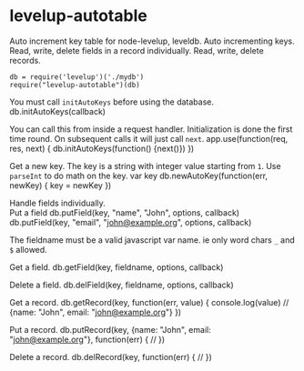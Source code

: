 levelup-autotable
=================

Auto increment key table for node-levelup, leveldb.
Auto incrementing keys.
Read, write, delete fields in a record individually.
Read, write, delete records.

    db = require('levelup')('./mydb')
    require("levelup-autotable")(db)

You must call `initAutoKeys` before using the database.
    db.initAutoKeys(callback)

You can call this from inside a request handler. Initialization is done the first time round. On subsequent calls it will just call `next`.
    app.use(function(req, res, next) {
        db.initAutoKeys(function() {next()})
    })

Get a new key. The key is a string with integer value starting from `1`. Use `parseInt` to do math on the key. 
    var key
    db.newAutoKey(function(err, newKey) {
        key = newKey
    })

Handle fields individually.  
Put a field
    db.putField(key, "name", "John", options, callback)
    db.putField(key, "email", "john@example.org", options, callback)

The fieldname must be a valid javascript var name. ie only word chars `_` and `$` allowed.

Get a field.
    db.getField(key, fieldname, options, callback)

Delete a field.
    db.delField(key, fieldname, options, callback)

Get a record. 
    db.getRecord(key, function(err, value) {
        console.log(value) // {name: "John", email: "john@example.org"}
    })

Put a record.
    db.putRecord(key, {name: "John", email: "john@example.org"}, function(err) {
        //
    })

Delete a record. 
    db.delRecord(key, function(err) {
        //
    })





